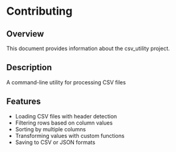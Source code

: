 # Contributing

## Overview

This document provides information about the csv_utility project.

## Description

A command-line utility for processing CSV files

## Features

- Loading CSV files with header detection
- Filtering rows based on column values
- Sorting by multiple columns
- Transforming values with custom functions
- Saving to CSV or JSON formats
